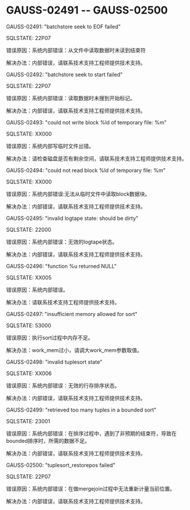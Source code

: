 # GAUSS-02491 -- GAUSS-02500<a name="ZH-CN_TOPIC_0302073582"></a>

GAUSS-02491: "batchstore seek to EOF failed"

SQLSTATE: 22P07

错误原因：系统内部错误：从文件中读取数据时未读到结束符

解决办法：内部错误，请联系技术支持工程师提供技术支持。

GAUSS-02492: "batchstore seek to start failed"

SQLSTATE: 22P07

错误原因：系统内部错误：读取数据时未搜到开始标记。

解决办法：内部错误，请联系技术支持工程师提供技术支持。

GAUSS-02493: "could not write block %ld of temporary file: %m"

SQLSTATE: XX000

错误原因：系统内部写临时文件出错。

解决办法：请检查磁盘是否有剩余空间，请联系技术支持工程师提供技术支持。

GAUSS-02494: "could not read block %ld of temporary file: %m"

SQLSTATE: XX000

错误原因：系统内部错误:无法从临时文件中读取block数据块。

解决办法：内部错误，请联系技术支持工程师提供技术支持。

GAUSS-02495: "invalid logtape state: should be dirty"

SQLSTATE: 22000

错误原因：系统内部错误：无效的logtape状态。

解决办法：内部错误，请联系技术支持工程师提供技术支持。

GAUSS-02496: "function %u returned NULL"

SQLSTATE: XX005

错误原因：系统内部错误。

解决办法：请联系技术支持工程师提供技术支持。

GAUSS-02497: "insufficient memory allowed for sort"

SQLSTATE: 53000

错误原因：执行sort过程中内存不足。

解决办法：work\_mem过小，请调大work\_mem参数取值。

GAUSS-02498: "invalid tuplesort state"

SQLSTATE: XX006

错误原因：系统内部错误：无效的行存排序状态。

解决办法：内部错误，请联系技术支持工程师提供技术支持。

GAUSS-02499: "retrieved too many tuples in a bounded sort"

SQLSTATE: 23001

错误原因：系统内部错误：在排序过程中，遇到了非预期的结束符，导致在bounded排序时，所需的数据不足。

解决办法：内部错误，请联系技术支持工程师提供技术支持。

GAUSS-02500: "tuplesort\_restorepos failed"

SQLSTATE: 22P07

错误原因：系统内部错误：在做mergejoin过程中无法重新计量当前位置。

解决办法：内部错误，请联系技术支持工程师提供技术支持。
